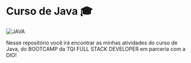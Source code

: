 # Curso de Java 🎓
<img aling='center' alt= 'JAVA' src='https://img.shields.io/badge/Java-ED8B00?style=for-the-badge&logo=java&logoColor=white'/>

Nesse repositório você irá encontrar as minhas atividades do curso de Java, 
do BOOTCAMP da TQI FULL STACK DEVELOPER em parceria com a DIO!
